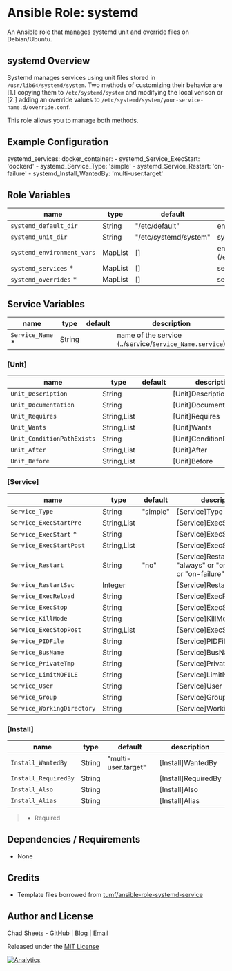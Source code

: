 # Ansible Role: systemd

An Ansible role that manages systemd unit and override files on Debian/Ubuntu.

systemd Overview
--------------

Systemd manages services using unit files stored in `/usr/lib64/systemd/system`. Two methods of customizing
their behavior are [1.] copying them to `/etc/systemd/system` and modifying the local verison or [2.] adding
an override values to `/etc/systemd/system/your-service-name.d/override.conf`.

This role allows you to manage both methods.

Example Configuration
--------------

systemd_services:
  docker_container:
    - systemd_Service_ExecStart: 'dockerd'
    - systemd_Service_Type: 'simple'
    - systemd_Service_Restart: 'on-failure'
    - systemd_Install_WantedBy: 'multi-user.target'


Role Variables
--------------

|name                |type    |default|description
|--------------------|--------|-------|-------------
|`systemd_default_dir`|String|"/etc/default"|envs file path
|`systemd_unit_dir`|String|"/etc/systemd/system"|systemd path
|`systemd_environment_vars`|MapList|[]|envs (/etc/default/:name)
|`systemd_services` * |MapList|[]|service name
|`systemd_overrides` * |MapList|[]|service name

Service Variables
-----------------


|name                |type    |default|description
|--------------------|--------|-------|-------------
|`Service_Name` *|String||name of the service (../service/`Service_Name.service`)


### [Unit]


|name                |type    |default|description
|--------------------|--------|-------|-------------
|`Unit_Description`|String||[Unit]Description
|`Unit_Documentation`|String||[Unit]Documentation
|`Unit_Requires`|String,List||[Unit]Requires
|`Unit_Wants`|String,List||[Unit]Wants
|`Unit_ConditionPathExists`|String||[Unit]ConditionPathExists
|`Unit_After`|String,List||[Unit]After
|`Unit_Before`|String,List||[Unit]Before


### [Service]


|name                |type    |default|description
|--------------------|--------|-------|-------------
|`Service_Type`|String|"simple"|[Service]Type
|`Service_ExecStartPre`|String,List||[Service]ExecStartPre
|`Service_ExecStart` * |String||[Service]ExecStart
|`Service_ExecStartPost`|String,List||[Service]ExecStartPost
|`Service_Restart`|String|"no"| [Service]Restart "no" or "always" or "on-success" or "on-failure"
|`Service_RestartSec`|Integer|| [Service]RestartSec
|`Service_ExecReload`|String|| [Service]ExecReload
|`Service_ExecStop`|String|| [Service]ExecStop
|`Service_KillMode`|String|| [Service]KillMode
|`Service_ExecStopPost`|String,List|| [Service]ExecStopPost
|`Service_PIDFile`|String|| [Service]PIDFile
|`Service_BusName`|String|| [Service]BusName
|`Service_PrivateTmp`|String|| [Service]PrivateTmp
|`Service_LimitNOFILE`|String|| [Service]LimitNOFILE
|`Service_User`|String|| [Service]User
|`Service_Group`|String|| [Service]Group
|`Service_WorkingDirectory`|String|| [Service]WorkingDirectory



### [Install]

|name                |type    |default|description
|--------------------|--------|-------|-------------
|`Install_WantedBy`|String|"multi-user.target"|[Install]WantedBy
|`Install_RequiredBy`|String||[Install]RequiredBy
|`Install_Also`|String||[Install]Also
|`Install_Alias`|String||[Install]Alias


> * Required

Dependencies / Requirements
---------------------------

- None

Credits
-------

- Template files borrowed from [tumf/ansible-role-systemd-service](https://github.com/tumf/ansible-role-systemd-service)

Author and License
------------------

Chad Sheets - [GitHub](https://github.com/cjsheets) | [Blog](http://chadsheets.com/) | [Email](mailto:chad@linconf.com)

Released under the [MIT License](https://tldrlegal.com/license/mit-license)

[![Analytics](https://cjs-beacon.appspot.com/UA-10006093-3/github/linconf/ansible-role-systemd?pixel)](https://github.com/linconf/ansible-role-systemd)